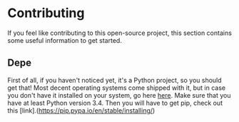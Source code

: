 
# Contributing

If you feel like contributing to this open-source project, this section contains some useful information to get started.

## Depe
First of all, if you haven't noticed yet, it's a Python project, so you should get that! Most decent operating systems come shipped with it, but in case you don't have it installed on your system, go here [here](https://www.python.org/downloads/). Make sure that you have at least Python version 3.4.  Then you will have to get pip, check out this [link].(https://pip.pypa.io/en/stable/installing/)


<!--stackedit_data:
eyJoaXN0b3J5IjpbLTkyNzU5ODQwMiwxNjkxNjE1OTY4XX0=
-->